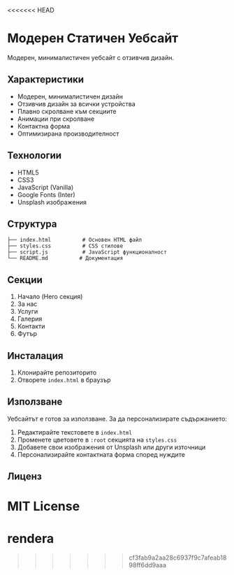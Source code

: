<<<<<<< HEAD
# Модерен Статичен Уебсайт

Модерен, минималистичен уебсайт с отзивчив дизайн.

## Характеристики

- Модерен, минималистичен дизайн
- Отзивчив дизайн за всички устройства
- Плавно скролване към секциите
- Анимации при скролване
- Контактна форма
- Оптимизирана производителност

## Технологии

- HTML5
- CSS3
- JavaScript (Vanilla)
- Google Fonts (Inter)
- Unsplash изображения

## Структура

```
├── index.html          # Основен HTML файл
├── styles.css          # CSS стилове
├── script.js           # JavaScript функционалност
└── README.md          # Документация
```

## Секции

1. Начало (Hero секция)
2. За нас
3. Услуги
4. Галерия
5. Контакти
6. Футър

## Инсталация

1. Клонирайте репозиторито
2. Отворете `index.html` в браузър

## Използване

Уебсайтът е готов за използване. За да персонализирате съдържанието:

1. Редактирайте текстовете в `index.html`
2. Променете цветовете в `:root` секцията на `styles.css`
3. Добавете свои изображения от Unsplash или други източници
4. Персонализирайте контактната форма според нуждите

## Лиценз

MIT License 
=======
# rendera
>>>>>>> cf3fab9a2aa28c6937f9c7afeab1898ff6dd9aaa
